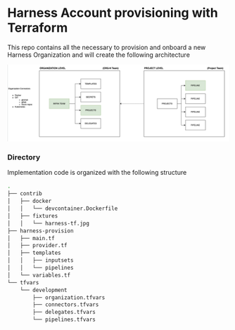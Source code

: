 # Harness Account provisioning with Terraform

This repo contains all the necessary to provision and onboard a new Harness Organization and will create the following architecture

![Enterprise Arch](./contrib/fixtures/harness-tf.jpg)

### **Directory**

Implementation code is organized with the following structure

```bash
.
├── contrib
│   ├── docker
│   │   └── devcontainer.Dockerfile
│   ├── fixtures
│   │   └── harness-tf.jpg
├── harness-provision
│   ├── main.tf
│   ├── provider.tf
│   ├── templates
│   │   ├── inputsets
│   │   └── pipelines
│   └── variables.tf
└── tfvars
    └── development
        ├── organization.tfvars
        ├── connectors.tfvars
        ├── delegates.tfvars
        └── pipelines.tfvars

```